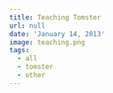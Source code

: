 ```yaml
---
title: Teaching Tomster
url: null
date: 'January 14, 2013'
image: teaching.png
tags:
  - all
  - tomster
  - other
---
```

